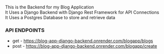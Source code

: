 This is the Backend for my Blog Application
<br>
It Uses a Django Backend with Django Rest Framework for API Connections
<br>
It Uses a Postgres Database to store and retrieve data

### API ENDPOINTS

- get - https://blog-app-django-backend.onrender.com/blogapp/blogs
- post - https://blog-app-django-backend.onrender.com/blogapp/create
